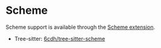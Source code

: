 # Scheme

Scheme support is available through the [Scheme extension](https://github.com/CodeOrbit-extensions/scheme).

- Tree-sitter: [6cdh/tree-sitter-scheme](https://github.com/6cdh/tree-sitter-scheme)

